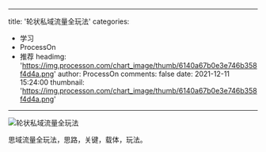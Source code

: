 
---
title: '轮状私域流量全玩法'
categories: 
 - 学习
 - ProcessOn
 - 推荐
headimg: 'https://img.processon.com/chart_image/thumb/6140a67b0e3e746b358f4d4a.png'
author: ProcessOn
comments: false
date: 2021-12-11 15:24:00
thumbnail: 'https://img.processon.com/chart_image/thumb/6140a67b0e3e746b358f4d4a.png'
---

<div>   
<img class="thumb" alt="轮状私域流量全玩法" src="https://img.processon.com/chart_image/thumb/6140a67b0e3e746b358f4d4a.png" referrerpolicy="no-referrer">
<p>思域流量全玩法，思路，关键，载体，玩法。</p>  
</div>
            